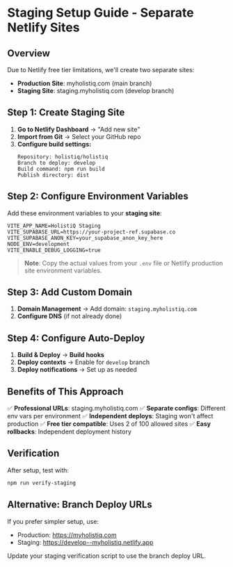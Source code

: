# Staging Setup Guide - Separate Netlify Sites

## Overview
Due to Netlify free tier limitations, we'll create two separate sites:
- **Production Site**: myholistiq.com (main branch)
- **Staging Site**: staging.myholistiq.com (develop branch)

## Step 1: Create Staging Site

1. **Go to Netlify Dashboard** → "Add new site"
2. **Import from Git** → Select your GitHub repo
3. **Configure build settings:**
   ```
   Repository: holistiq/holistiq
   Branch to deploy: develop
   Build command: npm run build
   Publish directory: dist
   ```

## Step 2: Configure Environment Variables

Add these environment variables to your **staging site**:

```env
VITE_APP_NAME=HolistiQ Staging
VITE_SUPABASE_URL=https://your-project-ref.supabase.co
VITE_SUPABASE_ANON_KEY=your_supabase_anon_key_here
NODE_ENV=development
VITE_ENABLE_DEBUG_LOGGING=true
```

> **Note**: Copy the actual values from your `.env` file or Netlify production site environment variables.

## Step 3: Add Custom Domain

1. **Domain Management** → Add domain: `staging.myholistiq.com`
2. **Configure DNS** (if not already done)

## Step 4: Configure Auto-Deploy

1. **Build & Deploy** → **Build hooks**
2. **Deploy contexts** → Enable for `develop` branch
3. **Deploy notifications** → Set up as needed

## Benefits of This Approach

✅ **Professional URLs**: staging.myholistiq.com
✅ **Separate configs**: Different env vars per environment
✅ **Independent deploys**: Staging won't affect production
✅ **Free tier compatible**: Uses 2 of 100 allowed sites
✅ **Easy rollbacks**: Independent deployment history

## Verification

After setup, test with:
```bash
npm run verify-staging
```

## Alternative: Branch Deploy URLs

If you prefer simpler setup, use:
- Production: https://myholistiq.com
- Staging: https://develop--myholistiq.netlify.app

Update your staging verification script to use the branch deploy URL.
